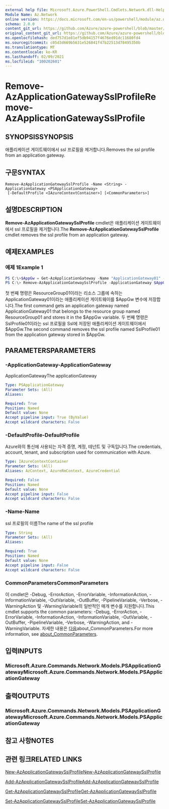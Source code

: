 ```yaml
---
external help file: Microsoft.Azure.PowerShell.Cmdlets.Network.dll-Help.xml
Module Name: Az.Network
online version: https://docs.microsoft.com/en-us/powershell/module/az.network/remove-azapplicationgatewaysslprofile
schema: 2.0.0
content_git_url: https://github.com/Azure/azure-powershell/blob/master/src/Network/Network/help/Remove-AzApplicationGatewaySslProfile.md
original_content_git_url: https://github.com/Azure/azure-powershell/blob/master/src/Network/Network/help/Remove-AzApplicationGatewaySslProfile.md
ms.openlocfilehash: ded757d1e81ef5db94157f4676ed91dc11680fd4
ms.sourcegitcommit: c05d3d669b5631e526841f47b22513d78495350b
ms.translationtype: MT
ms.contentlocale: ko-KR
ms.lasthandoff: 02/09/2021
ms.locfileid: "100202601"
---
```

# <span data-ttu-id="101e3-101">Remove-AzApplicationGatewaySslProfile</span><span class="sxs-lookup"><span data-stu-id="101e3-101">Remove-AzApplicationGatewaySslProfile</span></span>

## <span data-ttu-id="101e3-102">SYNOPSIS</span><span class="sxs-lookup"><span data-stu-id="101e3-102">SYNOPSIS</span></span>
<span data-ttu-id="101e3-103">애플리케이션 게이트웨이에서 ssl 프로필을 제거합니다.</span><span class="sxs-lookup"><span data-stu-id="101e3-103">Removes the ssl profile from an application gateway.</span></span>

## <span data-ttu-id="101e3-104">구문</span><span class="sxs-lookup"><span data-stu-id="101e3-104">SYNTAX</span></span>

```
Remove-AzApplicationGatewaySslProfile -Name <String> -ApplicationGateway <PSApplicationGateway>
 [-DefaultProfile <IAzureContextContainer>] [<CommonParameters>]
```

## <span data-ttu-id="101e3-105">설명</span><span class="sxs-lookup"><span data-stu-id="101e3-105">DESCRIPTION</span></span>
<span data-ttu-id="101e3-106">**Remove-AzApplicationGatewaySslProfile** cmdlet은 애플리케이션 게이트웨이에서 ssl 프로필을 제거합니다.</span><span class="sxs-lookup"><span data-stu-id="101e3-106">The **Remove-AzApplicationGatewaySslProfile** cmdlet removes the ssl profile from an application gateway.</span></span>

## <span data-ttu-id="101e3-107">예제</span><span class="sxs-lookup"><span data-stu-id="101e3-107">EXAMPLES</span></span>

### <span data-ttu-id="101e3-108">예제 1</span><span class="sxs-lookup"><span data-stu-id="101e3-108">Example 1</span></span>
```powershell
PS C:\>$AppGw = Get-AzApplicationGateway -Name "ApplicationGateway01" -ResourceGroupName "ResourceGroup01"
PS C:\> Remove-AzApplicationGatewaySslProfile -ApplicationGateway $AppGw -Name "SslProfile01"
```

<span data-ttu-id="101e3-109">첫 번째 명령은 ResourceGroup01이라는 리소스 그룹에 속하는 ApplicationGateway01이라는 애플리케이션 게이트웨이를 $AppGw 변수에 저장합니다.</span><span class="sxs-lookup"><span data-stu-id="101e3-109">The first command gets an application gateway named ApplicationGateway01 that belongs to the resource group named ResourceGroup01 and stores it in the $AppGw variable.</span></span> <span data-ttu-id="101e3-110">두 번째 명령은 SslProfile01이라는 ssl 프로필을 Ssl에 저장된 애플리케이션 게이트웨이에서 $AppGw.</span><span class="sxs-lookup"><span data-stu-id="101e3-110">The second command removes the ssl profile named SslProfile01 from the application gateway stored in $AppGw.</span></span>

## <span data-ttu-id="101e3-111">PARAMETERS</span><span class="sxs-lookup"><span data-stu-id="101e3-111">PARAMETERS</span></span>

### <span data-ttu-id="101e3-112">-ApplicationGateway</span><span class="sxs-lookup"><span data-stu-id="101e3-112">-ApplicationGateway</span></span>
<span data-ttu-id="101e3-113">ApplicationGateway</span><span class="sxs-lookup"><span data-stu-id="101e3-113">The applicationGateway</span></span>

```yaml
Type: PSApplicationGateway
Parameter Sets: (All)
Aliases:

Required: True
Position: Named
Default value: None
Accept pipeline input: True (ByValue)
Accept wildcard characters: False
```

### <span data-ttu-id="101e3-114">-DefaultProfile</span><span class="sxs-lookup"><span data-stu-id="101e3-114">-DefaultProfile</span></span>
<span data-ttu-id="101e3-115">Azure와의 통신에 사용되는 자격 증명, 계정, 테넌트 및 구독입니다.</span><span class="sxs-lookup"><span data-stu-id="101e3-115">The credentials, account, tenant, and subscription used for communication with Azure.</span></span>

```yaml
Type: IAzureContextContainer
Parameter Sets: (All)
Aliases: AzContext, AzureRmContext, AzureCredential

Required: False
Position: Named
Default value: None
Accept pipeline input: False
Accept wildcard characters: False
```

### <span data-ttu-id="101e3-116">-Name</span><span class="sxs-lookup"><span data-stu-id="101e3-116">-Name</span></span>
<span data-ttu-id="101e3-117">ssl 프로필의 이름</span><span class="sxs-lookup"><span data-stu-id="101e3-117">The name of the ssl profile</span></span>

```yaml
Type: String
Parameter Sets: (All)
Aliases:

Required: True
Position: Named
Default value: None
Accept pipeline input: False
Accept wildcard characters: False
```

### <span data-ttu-id="101e3-118">CommonParameters</span><span class="sxs-lookup"><span data-stu-id="101e3-118">CommonParameters</span></span>
<span data-ttu-id="101e3-119">이 cmdlet은 -Debug, -ErrorAction, -ErrorVariable, -InformationAction, -InformationVariable, -OutVariable, -OutBuffer, -PipelineVariable, -Verbose, -WarningAction 및 -WarningVariable의 일반적인 매개 변수를 지원합니다.</span><span class="sxs-lookup"><span data-stu-id="101e3-119">This cmdlet supports the common parameters: -Debug, -ErrorAction, -ErrorVariable, -InformationAction, -InformationVariable, -OutVariable, -OutBuffer, -PipelineVariable, -Verbose, -WarningAction, and -WarningVariable.</span></span> <span data-ttu-id="101e3-120">자세한 내용은 [다음](http://go.microsoft.com/fwlink/?LinkID=113216)about_CommonParameters.</span><span class="sxs-lookup"><span data-stu-id="101e3-120">For more information, see [about_CommonParameters](http://go.microsoft.com/fwlink/?LinkID=113216).</span></span>

## <span data-ttu-id="101e3-121">입력</span><span class="sxs-lookup"><span data-stu-id="101e3-121">INPUTS</span></span>

### <span data-ttu-id="101e3-122">Microsoft.Azure.Commands.Network.Models.PSApplicationGateway</span><span class="sxs-lookup"><span data-stu-id="101e3-122">Microsoft.Azure.Commands.Network.Models.PSApplicationGateway</span></span>

## <span data-ttu-id="101e3-123">출력</span><span class="sxs-lookup"><span data-stu-id="101e3-123">OUTPUTS</span></span>

### <span data-ttu-id="101e3-124">Microsoft.Azure.Commands.Network.Models.PSApplicationGateway</span><span class="sxs-lookup"><span data-stu-id="101e3-124">Microsoft.Azure.Commands.Network.Models.PSApplicationGateway</span></span>

## <span data-ttu-id="101e3-125">참고 사항</span><span class="sxs-lookup"><span data-stu-id="101e3-125">NOTES</span></span>

## <span data-ttu-id="101e3-126">관련 링크</span><span class="sxs-lookup"><span data-stu-id="101e3-126">RELATED LINKS</span></span>

[<span data-ttu-id="101e3-127">New-AzApplicationGatewaySslProfile</span><span class="sxs-lookup"><span data-stu-id="101e3-127">New-AzApplicationGatewaySslProfile</span></span>](./New-AzApplicationGatewaySslProfile.md)

[<span data-ttu-id="101e3-128">Add-AzApplicationGatewaySslProfile</span><span class="sxs-lookup"><span data-stu-id="101e3-128">Add-AzApplicationGatewaySslProfile</span></span>](./Add-AzApplicationGatewaySslProfile.md)

[<span data-ttu-id="101e3-129">Get-AzApplicationGatewaySslProfile</span><span class="sxs-lookup"><span data-stu-id="101e3-129">Get-AzApplicationGatewaySslProfile</span></span>](./Get-AzApplicationGatewaySslProfile.md)

[<span data-ttu-id="101e3-130">Set-AzApplicationGatewaySslProfile</span><span class="sxs-lookup"><span data-stu-id="101e3-130">Set-AzApplicationGatewaySslProfile</span></span>](./Set-AzApplicationGatewaySslProfile.md)